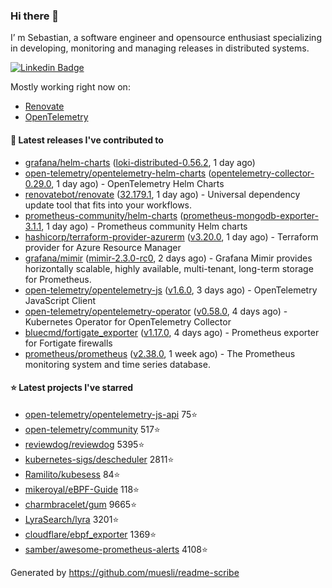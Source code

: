 ### Hi there 👋

I’ m Sebastian, a software engineer and opensource enthusiast specializing in developing, monitoring and managing releases in distributed systems.

[![Linkedin Badge](https://img.shields.io/badge/-LinkedIn-blue?style=flat&logo=Linkedin&logoColor=white&link=https://www.linkedin.com/in/sebastian-poxhofer/)](https://www.linkedin.com/in/sebastian-poxhofer/)

Mostly working right now on:
- [Renovate](https://github.com/renovatebot/renovate)
- [OpenTelemetry](https://github.com/open-telemetry)



#### 🚀 Latest releases I've contributed to

- [grafana/helm-charts](https://github.com/grafana/helm-charts) ([loki-distributed-0.56.2](https://github.com/grafana/helm-charts/releases/tag/loki-distributed-0.56.2), 1 day ago)
- [open-telemetry/opentelemetry-helm-charts](https://github.com/open-telemetry/opentelemetry-helm-charts) ([opentelemetry-collector-0.29.0](https://github.com/open-telemetry/opentelemetry-helm-charts/releases/tag/opentelemetry-collector-0.29.0), 1 day ago) - OpenTelemetry Helm Charts
- [renovatebot/renovate](https://github.com/renovatebot/renovate) ([32.179.1](https://github.com/renovatebot/renovate/releases/tag/32.179.1), 1 day ago) - Universal dependency update tool that fits into your workflows.
- [prometheus-community/helm-charts](https://github.com/prometheus-community/helm-charts) ([prometheus-mongodb-exporter-3.1.1](https://github.com/prometheus-community/helm-charts/releases/tag/prometheus-mongodb-exporter-3.1.1), 1 day ago) - Prometheus community Helm charts
- [hashicorp/terraform-provider-azurerm](https://github.com/hashicorp/terraform-provider-azurerm) ([v3.20.0](https://github.com/hashicorp/terraform-provider-azurerm/releases/tag/v3.20.0), 1 day ago) - Terraform provider for Azure Resource Manager
- [grafana/mimir](https://github.com/grafana/mimir) ([mimir-2.3.0-rc0](https://github.com/grafana/mimir/releases/tag/mimir-2.3.0-rc0), 2 days ago) - Grafana Mimir provides horizontally scalable, highly available, multi-tenant, long-term storage for Prometheus.
- [open-telemetry/opentelemetry-js](https://github.com/open-telemetry/opentelemetry-js) ([v1.6.0](https://github.com/open-telemetry/opentelemetry-js/releases/tag/v1.6.0), 3 days ago) - OpenTelemetry JavaScript Client
- [open-telemetry/opentelemetry-operator](https://github.com/open-telemetry/opentelemetry-operator) ([v0.58.0](https://github.com/open-telemetry/opentelemetry-operator/releases/tag/v0.58.0), 4 days ago) - Kubernetes Operator for OpenTelemetry Collector
- [bluecmd/fortigate_exporter](https://github.com/bluecmd/fortigate_exporter) ([v1.17.0](https://github.com/bluecmd/fortigate_exporter/releases/tag/v1.17.0), 4 days ago) - Prometheus exporter for Fortigate firewalls
- [prometheus/prometheus](https://github.com/prometheus/prometheus) ([v2.38.0](https://github.com/prometheus/prometheus/releases/tag/v2.38.0), 1 week ago) - The Prometheus monitoring system and time series database.

#### ⭐ Latest projects I've starred

- [open-telemetry/opentelemetry-js-api](https://github.com/open-telemetry/opentelemetry-js-api) 75⭐
- [open-telemetry/community](https://github.com/open-telemetry/community) 517⭐
- [reviewdog/reviewdog](https://github.com/reviewdog/reviewdog) 5395⭐
- [kubernetes-sigs/descheduler](https://github.com/kubernetes-sigs/descheduler) 2811⭐
- [Ramilito/kubesess](https://github.com/Ramilito/kubesess) 84⭐
- [mikeroyal/eBPF-Guide](https://github.com/mikeroyal/eBPF-Guide) 118⭐
- [charmbracelet/gum](https://github.com/charmbracelet/gum) 9665⭐
- [LyraSearch/lyra](https://github.com/LyraSearch/lyra) 3201⭐
- [cloudflare/ebpf_exporter](https://github.com/cloudflare/ebpf_exporter) 1369⭐
- [samber/awesome-prometheus-alerts](https://github.com/samber/awesome-prometheus-alerts) 4108⭐



Generated by https://github.com/muesli/readme-scribe

